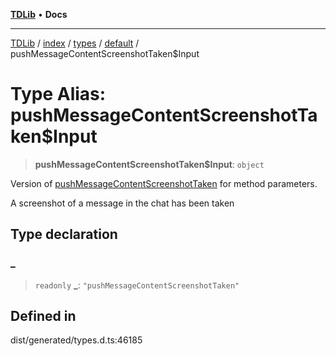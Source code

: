 [**TDLib**](../../../../../../README.md) • **Docs**

***

[TDLib](../../../../../../modules.md) / [index](../../../../../README.md) / [types](../../../README.md) / [default](../README.md) / pushMessageContentScreenshotTaken$Input

# Type Alias: pushMessageContentScreenshotTaken$Input

> **pushMessageContentScreenshotTaken$Input**: `object`

Version of [pushMessageContentScreenshotTaken](pushMessageContentScreenshotTaken.md) for method parameters.

A screenshot of a message in the chat has been taken

## Type declaration

### \_

> `readonly` **\_**: `"pushMessageContentScreenshotTaken"`

## Defined in

dist/generated/types.d.ts:46185
